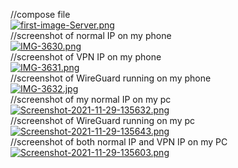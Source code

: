 
//compose file  
[![first-image-Server.png](https://i.postimg.cc/Fzc5BJYJ/first-image-Server.png)](https://postimg.cc/JH12y0c1)  
//screenshot of normal IP on my phone  
[![IMG-3630.png](https://i.postimg.cc/138chc9T/IMG-3630.png)](https://postimg.cc/PCk81Dvz)  
//screenshot of VPN IP on my phone  
[![IMG-3631.png](https://i.postimg.cc/Z5PYqXKy/IMG-3631.png)](https://postimg.cc/cvHG993s)  
//screenshot of WireGuard running on my phone  
[![IMG-3632.jpg](https://i.postimg.cc/TPL6DST9/IMG-3632.jpg)](https://postimg.cc/kVmzrT66)  
//screenshot of my normal IP on my pc  
[![Screenshot-2021-11-29-135632.png](https://i.postimg.cc/151bcMYS/Screenshot-2021-11-29-135632.png)](https://postimg.cc/qgQmpcTD)  
//screenshot of WireGuard running on my pc  
[![Screenshot-2021-11-29-135643.png](https://i.postimg.cc/Dyvdw3ct/Screenshot-2021-11-29-135643.png)](https://postimg.cc/rzHtfb3J)  
//screenshot of both normal IP and VPN IP on my PC  
[![Screenshot-2021-11-29-135603.png](https://i.postimg.cc/QMYRQ3vY/Screenshot-2021-11-29-135603.png)](https://postimg.cc/DWsjhtv1)  
